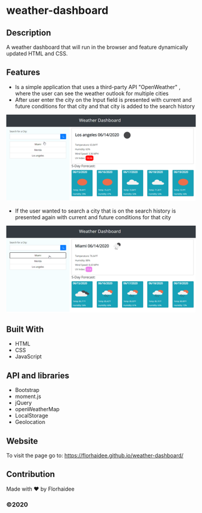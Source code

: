 # weather-dashboard

## Description
A weather dashboard that will run in the browser and feature dynamically updated HTML and CSS.

## Features
* Is a simple application that uses a third-party API  "OpenWeather" , where the user can see the weather outlook for multiple cities
* After user enter the city on the Input field is presented with current and future conditions for that city and that city is added to the search history

![main page](./assets/images/main-page.png)

* If the user wanted to search a city that is on the search history is presented again with current and future conditions for that city

![Search by history](./assets/images/search-by-history.png)

## Built With
* HTML
* CSS
* JavaScript

## API and libraries
* Bootstrap
* moment.js
* jQuery
* openWeatherMap
* LocalStorage
* Geolocation
## Website
To visit the page go to:
https://florhaidee.github.io/weather-dashboard/

## Contribution
Made with ❤️ by Florhaidee

### ©️2020 
